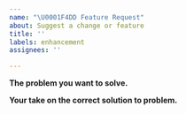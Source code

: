 ```yaml
---
name: "\U0001F4DD Feature Request"
about: Suggest a change or feature
title: ''
labels: enhancement
assignees: ''

---
```


**The problem you want to solve.**


**Your take on the correct solution to problem.**

